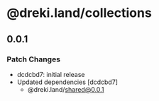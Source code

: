# @dreki.land/collections

## 0.0.1

### Patch Changes

- dcdcbd7: initial release
- Updated dependencies [dcdcbd7]
  - @dreki.land/shared@0.0.1
